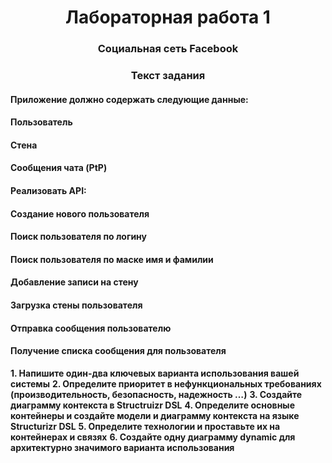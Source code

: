 <h1 align="center">Лабораторная работа 1 </a> 

<h3 align="center">Социальная сеть Facebook</h3>

<h3 align="center">Текст задания</h3>
<h4 align="left">Приложение должно содержать следующие данные:</h4>
<h4 align="left">Пользователь</h4>
<h4 align="left">Стена</h4>
<h4 align="left">Сообщения чата (PtP)</h4>
<h4 align="left">Реализовать API:</h4>
<h4 align="left">Создание нового пользователя</h4>
<h4 align="left">Поиск пользователя по логину</h4>
<h4 align="left">Поиск пользователя по маске имя и фамилии</h4>
<h4 align="left">Добавление записи на стену</h4>
<h4 align="left">Загрузка стены пользователя</h4>
<h4 align="left">Отправка сообщения пользователю</h4>
<h4 align="left">Получение списка сообщения для пользователя</h4>

**1. Напишите один-два ключевых варианта использования вашей системы**
**2. Определите приоритет в нефункциональных требованиях (производительность, безопасность, надежность …)**
**3. Создайте диаграмму контекста в Structruizr DSL**
**4. Определите основные контейнеры и создайте модели и диаграмму контекста на языке Structurizr DSL**
**5. Определите технологии и проставьте их на контейнерах и связях**
**6. Создайте одну диаграмму dynamic для архитектурно значимого варианта использования**
